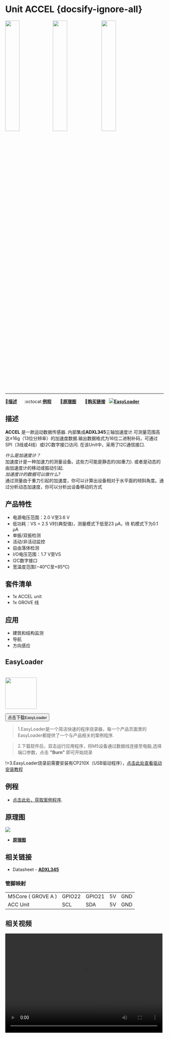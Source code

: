 # Unit ACCEL {docsify-ignore-all}

<img src="assets/img/product_pics/unit/accel/accel_01.jpg" width="30%" height="30%"><img src="assets/img/product_pics/unit/accel/accel_02.jpg" width="30%" height="30%"> <img src="assets/img/product_pics/unit/accel/accel_03.jpg" width="30%" height="30%">

***

:memo:**[描述](#描述)**&nbsp;&nbsp;&nbsp;&nbsp;&nbsp;&nbsp;:octocat:**[例程](#例程)**&nbsp;&nbsp;&nbsp;&nbsp;&nbsp;&nbsp; :electric_plug:**[原理图](#原理图)** &nbsp;&nbsp;&nbsp;&nbsp;&nbsp;&nbsp;🛒**[购买链接](https://m5stack.com/products/3-axis-digital-accelerometer-unit-adxl345)**&nbsp;&nbsp;&nbsp;<img src="https://m5stack.oss-cn-shenzhen.aliyuncs.com/image/EasyLoader_logo-min.jpg">**[EasyLoader](#EasyLoader)**

## 描述

**ACCEL** 是一款运动数据传感器. 内部集成**ADXL345**三轴加速度计.可测量范围高达±16g（13位分辨率）的加速度数据.输出数据格式为16位二进制补码，可通过SPI（3线或4线）或I2C数字接口访问. 在该Unit中，采用了I2C通信接口.
<br>

*什么是加速度计？*<br>
加速度计是一种加速力的测量设备。这些力可能是静态的(如重力). 或者是动态的由加速度计的移动或振动引起.
<br>
*加速度计的数据可以做什么?*<br>
通过测量由于重力引起的加速度，你可以计算出设备相对于水平面的倾斜角度。通过分析动态加速度，你可以分析出设备移动的方式


## 产品特性

- 电源电压范围：2.0 V至3.6 V 
- 低功耗：VS = 2.5 V时(典型值)，测量模式下低至23 µA，待 机模式下为0.1 µA 
- 单振/双振检测 
- 活动/非活动监控 
- 自由落体检测 
- I/O电压范围：1.7 V至VS
- I2C数字接口
- 宽温度范围(−40°C至+85℃)


## 套件清单

- 1x ACCEL unit
- 1x GROVE 线


## 应用

-  建筑和结构监测
-  导航
-  方向感应

  

## EasyLoader

<img src="https://m5stack.oss-cn-shenzhen.aliyuncs.com/image/EasyLoader_logo.png" width="100px" style="margin-top:20px">

<a href="https://m5stack.oss-cn-shenzhen.aliyuncs.com/EasyLoader/Unit/EasyLoader_ACCEL.exe"><button type="button" class="btn btn-primary">点击下载EasyLoader</button></a>

>1.EasyLoader是一个简洁快速的程序烧录器，每一个产品页面里的EasyLoader都提供了一个与产品相关的案例程序.

>2.下载软件后，双击运行应用程序，将M5设备通过数据线连接至电脑,选择端口参数，点击 **"Burn"** 即可开始烧录

!>3.EasyLoader烧录前需要安装有CP210X（USB驱动程序），[点击此处查看驱动安装教程](zh_CN/related_documents/M5Burner#安装串口驱动)

## 例程

- [点击此处，获取案例程序](https://github.com/m5stack/M5-ProductExampleCodes/tree/master/Unit/ACCEL).


## 原理图

<img src="assets/img/product_pics/unit/accel/accel_04.jpg">

- **[原理图](https://github.com/m5stack/M5-Schematic/blob/master/Units/UNIT-ACC.pdf)**

## 相关链接

- Datasheet - **[ADXL345](https://github.com/m5stack/M5-Schematic/blob/master/datasheet/ADXL345_cn.pdf)** 

### 管脚映射

<table>
 <tr><td>M5Core ( GROVE A )</td><td>GPIO22</td><td>GPIO21</td><td>5V</td><td>GND</td></tr>
 <tr><td>ACC Unit</td><td>SCL</td><td>SDA</td><td>5V</td><td>GND</td></tr>
</table>


## 相关视频

<video width="500" height="315" controls>
    <source src="https://m5stack.oss-cn-shenzhen.aliyuncs.com/video/Product_example_video/ACCEL.mp4" type="video/mp4">
</video>


